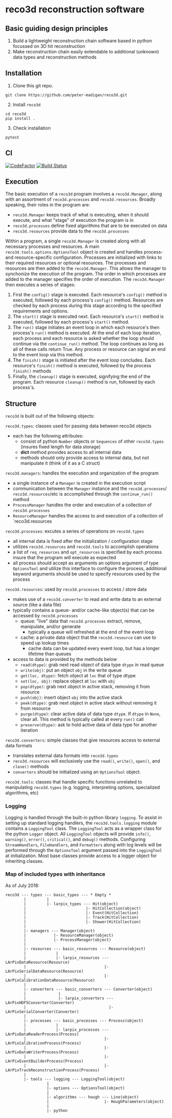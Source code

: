 # reco3d reconstruction software

## Basic guiding design principles
1. Build a lightweight reconstruction chain software based in python focussed on 3D hit
   reconstruction
2. Make reconstruction chain easily extendable to additional (unknown) data types and
   reconstruction methods

## Installation
 1. Clone this git repo.
 ```
 git clone https://github.com/peter-madigan/reco3d.git
 ```
 2. Install `reco3d`
 ```
 cd reco3d
 pip install .
 ```
 3. Check installation
 ```
 pytest
 ``` 

## CI

[![CodeFactor](https://www.codefactor.io/repository/github/peter-madigan/reco3d/badge)](https://www.codefactor.io/repository/github/peter-madigan/reco3d)
[![Build Status](https://travis-ci.org/peter-madigan/reco3d.svg?branch=master)](https://travis-ci.org/peter-madigan/reco3d)

## Execution
The basic execution of a `reco3d` program involves a `reco3d.Manager`, along with an
assortment of `reco3d.processes` and `reco3d.resources`. Broadly speaking, their roles in the
program are:
 - `reco3d.Manager` keeps track of what is executing, when it should execute, and what "stage"
 of execution the program is in
 - `reco3d.processes` define fixed algorithms that are to be executed on data
 - `reco3d.resources` provide data to the `reco3d.processes`

Within a program, a single `reco3d.Manager` is created along with all necessary processes and
resources. A main `reco3d.tools.options.OptionsTool` object is created and handles process-
and resource-specific configuration. Processes are initialized with links to their required
resources or optional resources. The processes and resources are then added to the 
`reco3d.Manager`. This allows the manager to synchonize the execution of the program. The 
order in which processes are added to the manager specifies the order of execution. The 
`reco3d.Manager` then executes a series of stages:
 1. First the `config()` stage is executed. Each resource's `config()` method is executed,
 followed by each process's `config()` method. Resources are checked by each process during this
 stage according to the specified requirements and options.
 2. The `start()` stage is executed next. Each resource's `start()` method is executed,
 followed by each process's `start()` method.
 3. The `run()` stage initiates an event loop in which each resource's then process's `run()`
 method is executed. At the end of each loop iteration, each process and each resource is
 asked whether the loop should continue via the `continue_run()` method. The loop continues as
 long as all of these calls return True. Any process or resource can signal an end to the 
 event loop via this method.
 4. The `finish()` stage is initiated after the event loop concludes. Each resource's
 `finish()` method is executed, followed by the process `finish()` methods
 5. Finally, the `cleanup()` stage is executed, signifying the end of the program. Each
 resource `cleanup()` method is run, followed by each process's.

## Structure
`reco3d` is built out of the following objects:


`reco3d.types`: classes used for passing data between reco3d objects
 - each has the following attributes:
   - consist of python `Number` objects or `Sequences` of other `reco3d.types` (insures fixed
   length for data storage)
   - __dict__ method provides access to all internal data
   - methods should only provide access to internal data, but not manipulate it (think of it
   as a C struct)

`reco3d.managers`: handles the execution and organization of the program
 - a single instance of a `Manager` is created in the execution script
 - communication between the `Manager` instance and the `reco3d.processes`/
 `reco3d.resources`/etc is accomplished through the `continue_run()` method
 - `ProcessManager` handles the order and execution of a collection of `reco3d.processes`
 - `ResourceManager` handles the access to and execution of a collection of `reco3d.resources

`reco3d.processes`: excutes a series of operations on `reco3d.types`
 - all internal data is fixed after the initialization / configuration stage
 - utilizes `reco3d.resources` and `reco3d.tools` to accomplish operations
 - a list of `req_resources` and `opt_resources` is specified by each process insure that the
 program will execute as expected
 - all process should accept as arguments an options argument of type `OptionsTool` and 
 utilize this interface to configure the process, additional keyword arguments should be used
 to specify resources used by the process

`reco3d.resources`: used by `reco3d.processes` to access / store data
 - makes use of a `reco3d.converter` to read and write data to an external source (like a data
 file)
 - typically contains a queue- and/or cache-like object(s) that can be accessed by
 `reco3d.processes`
   - queue: "live" data that `reco3d.processes` extract, remove, manipulate, and/or generate
     - typically a queue will refreshed at the end of the event loop
   - cache: a private data object that the `reco3d.resource` can use to speed up lookup times
     - cache data can be updated every event loop, but has a longer lifetime than queues
 - access to data is provided by the methods below
   - `read(dtype)`: grab next read object of data type `dtype` in read queue
   - `write(obj)`: put an object `obj` in the write queue
   - `get(loc, dtype)`: fetch object at `loc` that of type dtype
   - `set(loc, obj)`: replace object at `loc` with `obj`
   - `pop(dtype)`: grab next object in active stack, removing it from resource
   - `push(obj)`: insert object `obj` into the active stack
   - `peek(dtype)`: grab next object in active stack without removing it from resource
   - `purge(dtype)`: clear active data of data type `dtype`. If `dtype` in `None`, clear all.
   This method is typically called at every `run()` call
   - `preserve(dtype)`: ask to hold active data of data type for another iteration

`reco3d.converters`: simple classes that give resources access to external data formats
 - translates external data formats into `reco3d.types`
 - `reco3d.resources` will exclusively use the `read()`, `write()`, `open()`, and `close()` methods
 - `converters` should be initialized using an `OptionsTool` object.

`reco3d.tools`: classes that handle specific functions unrelated to manipulating 
`reco3d.types` (e.g. logging, interpreting options, specialized algorithms, etc)

### Logging
Logging is handled through the built-in python library `logging`. To assist in setting up 
standard logging handlers, the `reco3d.tools.logging` module contains a `LoggingTool` class.
The `LoggingTool` acts as a wrapper class for the python `Logger` object. All `LoggingTool`
objects will provide `info()`, `warning()`, `error()`, `critical()`, and `debug()` methods.
Configuring `StreamHandlers`, `FileHandlers`, and `Formatters` along with log levels will be
performed through the `OptionsTool` argument passed into the `LoggingTool` at initialization. Most
base classes provide access to a logger object for inheriting classes.

### Map of included types with inheritance
As of July 2018:
```
reco3d --- types --- basic_types --- * Empty *
        |         |
        |         |- larpix_types --- Hit(object)
        |                          |- HitCollection(object)
        |                          |- Event(HitCollection)
        |                          |- Track(HitCollection)
        |                          |- Shower(HitCollection)
        |
        |- managers --- Manager(object)
        |            |- ResourceManager(object)
        |            |- ProcessManager(object)
        |
        |- resources --- basic_resources --- Resource(object)
        |             |
        |             |- larpix_resources --- LArPixDataResource(Resource)
        |                                  |- LArPixSerialDataResource(Resource)
        |                                  |- LArPixCalibrationDataResource(Resource)
        |
        |- converters --- basic_converters --- Converter(object)
        |              |
        |              |- larpix_converters --- LArPixHDF5Converter(Converter)
        |                                    |- LArPixSerialConverter(Converter)
        |
        |- processes --- basic_processes --- Process(object)
        |             |
        |             |- larpix_processes --- LArPixDataReaderProcess(Process)
        |                                  |- LArPixCalibrationProcess(Process)
        |                                  |- LArPixDataWriterProcess(Process)
        |                                  |- LArPixEventBuilderProcess(Process)
        |                                  |- LArPixTrackReconstructionProcess(Process)
        |
        |- tools --- logging --- LoggingTool(object)
                  |
                  |- options --- OptionsTool(object)
                  |
                  |- algorithms --- hough --- Line(object)
                  |                        |- HoughParameters(object)
                  |
                  |- python
```
